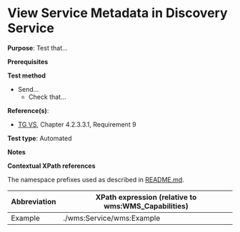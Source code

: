 # View Service Metadata in Discovery Service

**Purpose**: Test that...

**Prerequisites**

**Test method**
* Send...
  * Check that...

**Reference(s)**:
* [TG VS](./README.md#ref_TG_VS), Chapter 4.2.3.3.1, Requirement 9

**Test type**: Automated

**Notes**

**Contextual XPath references**

The namespace prefixes used as described in [README.md](./README.md#namespaces).

Abbreviation                                               |  XPath expression (relative to wms:WMS_Capabilities)
---------------------------------------------------------- | -------------------------------------------------------------------------
Example <a name="example"></a> | ./wms:Service/wms:Example

